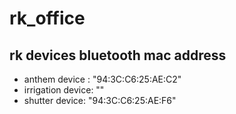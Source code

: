 # rk_office

## rk devices bluetooth mac address
- anthem device : "94:3C:C6:25:AE:C2"
- irrigation device: ""
- shutter device: "94:3C:C6:25:AE:F6"
